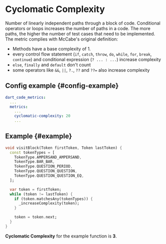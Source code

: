 # Cyclomatic Complexity

Number of linearly independent paths through a block of code. Conditional operators or loops increases the number of paths in a code. The more paths, the higher the number of test cases that need to be implemented. The metric complies with McCabe's original definition:

- Methods have a base complexity of 1.
- every control flow statement (`if`, `catch`, `throw`, `do`, `while`, `for`, `break`, `continue`) and conditional expression (`? ... : ...`) increase complexity
- `else`, `finally` and `default` don't count
- some operators like `&&`, `||`, `?.`, `??` and `??=` also increase complexity

## Config example {#config-example}

```yaml
dart_code_metrics:
  ...
  metrics:
    ...
    cyclomatic-complexity: 20
    ...
```

## Example {#example}

```dart
void visitBlock(Token firstToken, Token lastToken) {
  const tokenTypes = [
    TokenType.AMPERSAND_AMPERSAND,
    TokenType.BAR_BAR,
    TokenType.QUESTION_PERIOD,
    TokenType.QUESTION_QUESTION,
    TokenType.QUESTION_QUESTION_EQ,
  ];

  var token = firstToken;
  while (token != lastToken) {
    if (token.matchesAny(tokenTypes)) {
      _increaseComplexity(token);
    }

    token = token.next;
  }
}
```

**Cyclomatic Complexity** for the example function is **3**.
